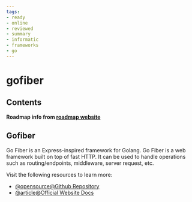 ```yaml
---
tags:
- ready
- online
- reviewed
- summary
- informatic
- frameworks
- go
---
```


# gofiber

## Contents

__Roadmap info from [roadmap website](https://roadmap.sh/golang/go-web-frameworks/gofiber)__

## Gofiber

Go Fiber is an Express-inspired framework for Golang. Go Fiber is a web framework built on top of fast HTTP. It can be used to handle operations such as routing/endpoints, middleware, server request, etc.

Visit the following resources to learn more:

- [@opensource@Github Repository](https://github.com/gofiber/fiber)
- [@article@Official Website Docs](https://docs.gofiber.io/)
